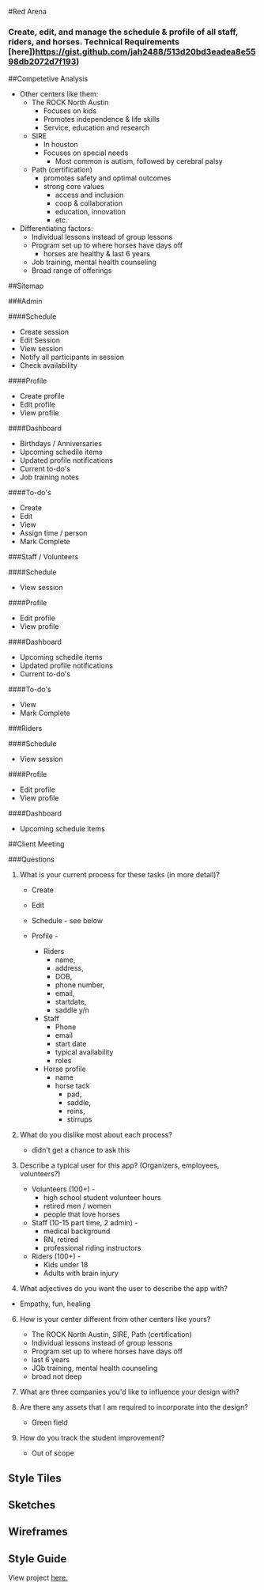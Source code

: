 #Red Arena

### Create, edit, and manage the schedule & profile of all staff, riders, and horses. Technical Requirements [here])https://gist.github.com/jah2488/513d20bd3eadea8e5598db2072d7f193)

##Competetive Analysis
* Other centers like them: 
	* The ROCK North Austin
		*  Focuses on kids
		*  Promotes independence & life skills
		*  Service, education and research
	* SIRE
		* In houston
		* Focuses on special needs
			* Most common is autism, followed by cerebral palsy
	* Path (certification)
		* promotes safety and optimal outcomes
		* strong core values
			* access and inclusion
			* coop & collaboration
			* education, innovation
			* etc.
* Differentiating factors: 
	* Individual lessons instead of group lessons
	* Program set up to where horses have days off
		* horses are healthy & last 6 years
	* Job training, mental health counseling
	* Broad range of offerings

##Sitemap

###Admin

####Schedule
* Create session
* Edit Session
* View session
* Notify all participants in session
* Check availability

####Profile
* Create profile
* Edit profile
* View profile

####Dashboard
* Birthdays / Anniversaries
* Upcoming schedile items
* Updated profile notifications
* Current to-do's
* Job training notes
  
####To-do's
* Create
* Edit
* View
* Assign time / person
* Mark Complete

###Staff / Volunteers

####Schedule
* View session

####Profile
* Edit profile
* View profile

####Dashboard
* Upcoming schedile items
* Updated profile notifications
* Current to-do's
  
####To-do's
* View
* Mark Complete

###Riders

####Schedule
* View session

####Profile
* Edit profile
* View profile

####Dashboard
* Upcoming schedule items


##Client Meeting

###Questions

1. What is your current process for these tasks (in more detail)?
	* Create
	* Edit
	 
	* Schedule - see below
	* Profile - 
		* Riders 
			* name, 
			* address, 
			* DOB, 
			* phone number, 
			* email, 
			* startdate, 
			* saddle y/n
		* Staff
			* Phone
			* email
			* start date
			* typical availability
			* roles
		* Horse profile
			* name
			* horse tack
				* pad, 
				* saddle, 
				* reins, 
				* stirrups
2. What do you dislike most about each process? 
	* didn't get a chance to ask this

3. Describe a typical user for this app? (Organizers, employees, volunteers?)
	* Volunteers (100+) -
		* high school student volunteer hours
		* retired men / women
		* people that love horses
	* Staff (10-15 part time, 2 admin) - 
		* medical background
		* RN, retired
		* professional riding instructors 
	* Riders (100+) -
		* Kids under 18
		* Adults with brain injury
	
5. What adjectives do you want the user to describe the app with? 
 * Empathy, fun, healing 
 
6. How is your center different from other centers like yours? 
	* The ROCK North Austin, SIRE, Path (certification)
	* Individual lessons instead of group lessons
	* Program set up to where horses have days off
	* last 6 years
	* JOb training, mental health counseling
	* broad not deep

7. What are three companies you'd like to influence your design with? 

8. Are there any assets that I am required to incorporate into the design? 
	* Green field
	 
9. How do you track the student improvement? 
	*  Out of scope

## Style Tiles

## Sketches

## Wireframes

## Style Guide

View project [here.](http://amaliebarras.github.io/redarena-app)
